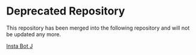 # Deprecated Repository

This repository has been merged into the following repository and will not be updated any more.

[Insta Bot J](https://github.com/myConsciousness/insta-bot-j)
